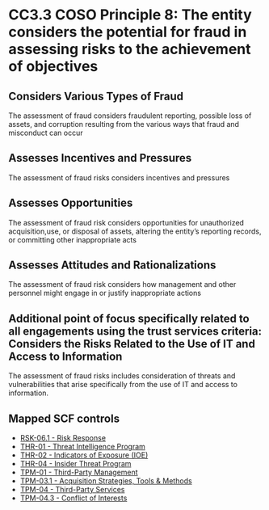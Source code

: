 # CC3.3 COSO Principle 8: The entity considers the potential for fraud in assessing risks to the achievement of objectives
## Considers Various Types of Fraud
The assessment of fraud considers fraudulent reporting, possible loss of assets, and corruption resulting from the various ways that fraud and misconduct can occur
## Assesses Incentives and Pressures
The assessment of fraud risks considers incentives and pressures
## Assesses Opportunities
The assessment of fraud risk considers opportunities for unauthorized acquisition,use, or disposal of assets, altering the entity’s reporting records, or committing other inappropriate acts
## Assesses Attitudes and Rationalizations
The assessment of fraud risk considers how management and other personnel might engage in or justify inappropriate actions
## Additional point of focus specifically related to all engagements using the trust services criteria: Considers the Risks Related to the Use of IT and Access to Information
The assessment of fraud risks includes consideration of threats and vulnerabilities that arise specifically from the use of IT and access to information.
## Mapped SCF controls
- [RSK-06.1 - Risk Response](../scf/rsk-061-riskresponse.md)
- [THR-01 - Threat Intelligence Program](../scf/thr-01-threatintelligenceprogram.md)
- [THR-02 - Indicators of Exposure (IOE)](../scf/thr-02-indicatorsofexposure(ioe).md)
- [THR-04 - Insider Threat Program](../scf/thr-04-insiderthreatprogram.md)
- [TPM-01 - Third-Party Management](../scf/tpm-01-third-partymanagement.md)
- [TPM-03.1 - Acquisition Strategies, Tools & Methods](../scf/tpm-031-acquisitionstrategies,tools&methods.md)
- [TPM-04 - Third-Party Services](../scf/tpm-04-third-partyservices.md)
- [TPM-04.3 - Conflict of Interests](../scf/tpm-043-conflictofinterests.md)